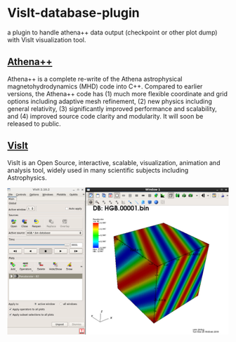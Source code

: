 # VisIt-database-plugin
a plugin to handle athena++ data output (checkpoint or other plot dump) with VisIt visualization tool. 

## [Athena++](https://github.com/PrincetonUniversity/athena-public-version)
Athena++ is a complete re-write of the Athena astrophysical magnetohydrodynamics (MHD) code into C++. Compared to earlier versions, 
the Athena++ code has (1) much more flexible coordinate and grid options including adaptive mesh refinement, (2) new physics 
including general relativity, (3) significantly improved performance and scalability, and (4) improved source code clarity and 
modularity. It will soon be released to public.

## [VisIt](https://wci.llnl.gov/simulation/computer-codes/visit/)
VisIt is an Open Source, interactive, scalable, visualization, animation and analysis tool, widely used in many scientific subjects including Astrophysics.

![visit_ui](/Selection_123.png)
